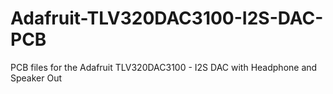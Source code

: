 # Adafruit-TLV320DAC3100-I2S-DAC-PCB
PCB files for the Adafruit TLV320DAC3100 - I2S DAC with Headphone and Speaker Out
